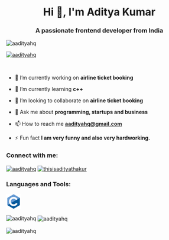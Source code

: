 <h1 align="center">Hi 👋, I'm Aditya Kumar</h1>
<h3 align="center">A passionate frontend developer from India</h3>

<p align="left"> <img src="https://komarev.com/ghpvc/?username=aadityahq&label=Profile%20views&color=0e75b6&style=flat" alt="aadityahq" /> </p>

<p align="left"> <a href="https://github.com/ryo-ma/github-profile-trophy"><img src="https://github-profile-trophy.vercel.app/?username=aadityahq" alt="aadityahq" /></a> </p>

<p align="left"> <a href="https://twitter.com/" target="blank"><img src="https://img.shields.io/twitter/follow/?logo=twitter&style=for-the-badge" alt="" /></a> </p>

- 🔭 I’m currently working on **airline ticket booking**

- 🌱 I’m currently learning **c++**

- 👯 I’m looking to collaborate on **airline ticket booking**

- 💬 Ask me about **programming, startups and business**

- 📫 How to reach me **aadityahq@gmail.com**

- ⚡ Fun fact **I am very funny and also very hardworking.**

<h3 align="left">Connect with me:</h3>
<p align="left">
<a href="https://linkedin.com/in/aadityahq" target="blank"><img align="center" src="https://raw.githubusercontent.com/rahuldkjain/github-profile-readme-generator/master/src/images/icons/Social/linked-in-alt.svg" alt="aadityahq" height="30" width="40" /></a>
<a href="https://instagram.com/thisisadityathakur" target="blank"><img align="center" src="https://raw.githubusercontent.com/rahuldkjain/github-profile-readme-generator/master/src/images/icons/Social/instagram.svg" alt="thisisadityathakur" height="30" width="40" /></a>
</p>

<h3 align="left">Languages and Tools:</h3>
<p align="left"> <a href="https://www.cprogramming.com/" target="_blank" rel="noreferrer"> <img src="https://raw.githubusercontent.com/devicons/devicon/master/icons/c/c-original.svg" alt="c" width="40" height="40"/> </a> </p>

<p><img align="left" src="https://github-readme-stats.vercel.app/api/top-langs?username=aadityahq&show_icons=true&locale=en&layout=compact" alt="aadityahq" /></p>

<p>&nbsp;<img align="center" src="https://github-readme-stats.vercel.app/api?username=aadityahq&show_icons=true&locale=en" alt="aadityahq" /></p>

<p><img align="center" src="https://github-readme-streak-stats.herokuapp.com/?user=aadityahq&" alt="aadityahq" /></p>

